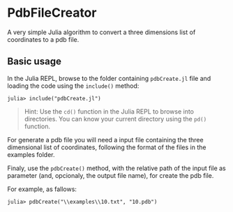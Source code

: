 # PdbFileCreator
 A very simple Julia algorithm to convert a three dimensions list of coordinates to a pdb file.

## Basic usage

In the Julia REPL, browse to the folder containing `pdbCreate.jl` file and loading the code using the `include()` method:

```julia-repl
julia> include("pdbCreate.jl")
```

> Hint: Use the `cd()` function in the Julia REPL to browse into directories. You can know your current directory using the `pd()` function.


For generate a pdb file you will need a input file containing the three dimensional list of coordinates, following the format of the files in the examples folder.

Finaly, use the `pdbCreate()` method, with the relative path of the input file as parameter (and, opcionaly, the output file name), for create the pdb file.

For example, as fallows:

```julia-repl
julia> pdbCreate("\\examples\\10.txt", "10.pdb")
```
